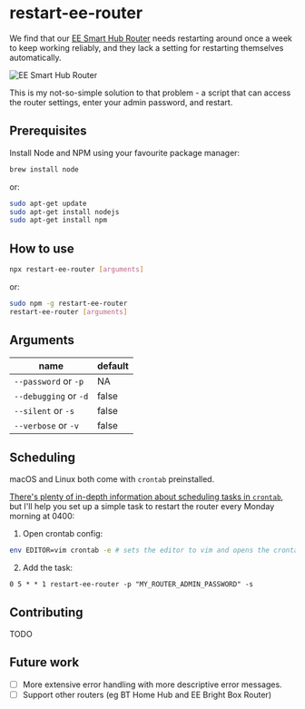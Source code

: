 # restart-ee-router
We find that our [EE Smart Hub Router](https://shop.ee.co.uk/broadband/smart-hub) needs restarting around once a week to keep working reliably, and they lack a setting for restarting themselves automatically.

![EE Smart Hub Router](https://shop.ee.co.uk/content/dam/everything-everywhere/images/SHOP/Broadband/smart-hub-HBB-device-1x1.jpg.eeimg.480.480.medium.jpg/1533028192465.jpg)

This is my not-so-simple solution to that problem - a script that can access the router settings, enter your admin password, and restart.

## Prerequisites
Install Node and NPM using your favourite package manager:
```bash
brew install node
```
or:
```bash
sudo apt-get update
sudo apt-get install nodejs
sudo apt-get install npm
```

## How to use
```bash
npx restart-ee-router [arguments]
```
or:
```bash
sudo npm -g restart-ee-router
restart-ee-router [arguments]
```

## Arguments

| name                    | default |
| ----------------------- | ------- |
| `--password` or `-p`    | NA      |
| `--debugging` or `-d`   | false   |
| `--silent` or `-s`      | false   |
| `--verbose` or `-v`     | false   |



## Scheduling
macOS and Linux both come with `crontab` preinstalled.

[There's plenty of in-depth information about scheduling tasks in `crontab`](https://ole.michelsen.dk/blog/schedule-jobs-with-crontab-on-mac-osx.html), but I'll help you set up a simple task to restart the router every Monday morning at 0400:

1. Open crontab config:
```bash
env EDITOR=vim crontab -e # sets the editor to vim and opens the crontab config
```

2. Add the task:
```crontab
0 5 * * 1 restart-ee-router -p "MY_ROUTER_ADMIN_PASSWORD" -s
```
## Contributing
 TODO

## Future work

 - [ ] More extensive error handling with more descriptive error messages.
 - [ ] Support other routers (eg BT Home Hub and EE Bright Box Router)
